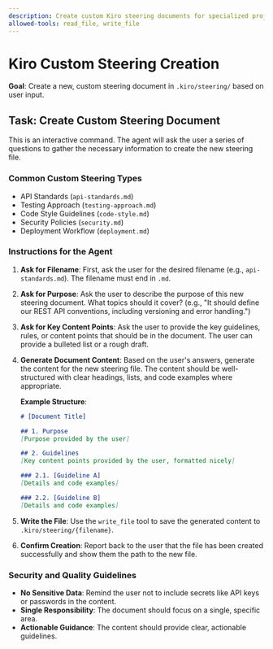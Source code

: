 ```yaml
---
description: Create custom Kiro steering documents for specialized project contexts
allowed-tools: read_file, write_file
---
```


# Kiro Custom Steering Creation

**Goal**: Create a new, custom steering document in `.kiro/steering/` based on user input.

## Task: Create Custom Steering Document

This is an interactive command. The agent will ask the user a series of questions to gather the necessary information to create the new steering file.

### Common Custom Steering Types
-   API Standards (`api-standards.md`)
-   Testing Approach (`testing-approach.md`)
-   Code Style Guidelines (`code-style.md`)
-   Security Policies (`security.md`)
-   Deployment Workflow (`deployment.md`)

### Instructions for the Agent

1.  **Ask for Filename**: First, ask the user for the desired filename (e.g., `api-standards.md`). The filename must end in `.md`.

2.  **Ask for Purpose**: Ask the user to describe the purpose of this new steering document. What topics should it cover? (e.g., "It should define our REST API conventions, including versioning and error handling.")

3.  **Ask for Key Content Points**: Ask the user to provide the key guidelines, rules, or content points that should be in the document. The user can provide a bulleted list or a rough draft.

4.  **Generate Document Content**: Based on the user's answers, generate the content for the new steering file. The content should be well-structured with clear headings, lists, and code examples where appropriate.

    **Example Structure**:
    ```markdown
    # [Document Title]

    ## 1. Purpose
    [Purpose provided by the user]

    ## 2. Guidelines
    [Key content points provided by the user, formatted nicely]

    ### 2.1. [Guideline A]
    [Details and code examples]

    ### 2.2. [Guideline B]
    [Details and code examples]
    ```

5.  **Write the File**: Use the `write_file` tool to save the generated content to `.kiro/steering/{filename}`.

6.  **Confirm Creation**: Report back to the user that the file has been created successfully and show them the path to the new file.

### Security and Quality Guidelines

-   **No Sensitive Data**: Remind the user not to include secrets like API keys or passwords in the content.
-   **Single Responsibility**: The document should focus on a single, specific area.
-   **Actionable Guidance**: The content should provide clear, actionable guidelines.
